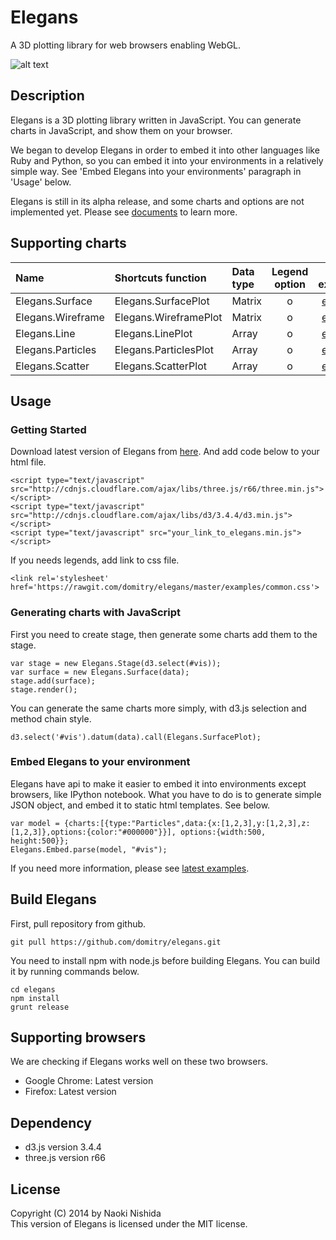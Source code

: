 # Elegans
A 3D plotting library for web browsers enabling WebGL.

![alt text](https://dl.dropboxusercontent.com/u/47978121/ss561.png)

## Description
Elegans is a 3D plotting library written in JavaScript. You can generate charts in JavaScript, and show them on your browser.

We began to develop Elegans in order to embed it into other languages like Ruby and Python, so you can embed it into your environments in a relatively simple way. See 'Embed Elegans into your environments' paragraph in 'Usage' below.

Elegans is still in its alpha release, and some charts and options are not implemented yet.
Please see [documents](http://elegans.readthedocs.org) to learn more.

## Supporting charts
| Name | Shortcuts function | Data type | Legend option | Link to examples |
|:---- |:--------- |:--------- |:-----:|:----------------:|
| Elegans.Surface | Elegans.SurfacePlot | Matrix | o | [example](http://bl.ocks.org/domitry/11322618) |
| Elegans.Wireframe | Elegans.WireframePlot | Matrix | o | [example](http://bl.ocks.org/domitry/11392477) |
| Elegans.Line | Elegans.LinePlot | Array | o | [example](http://bl.ocks.org/domitry/11338075) |
| Elegans.Particles | Elegans.ParticlesPlot | Array | o | [example](http://bl.ocks.org/domitry/11322575) |
| Elegans.Scatter | Elegans.ScatterPlot | Array | o | [example](http://bl.ocks.org/domitry/11373451) |

## Usage
### Getting Started
Download latest version of Elegans from [here](https://raw.githubusercontent.com/domitry/elegans/master/release/elegans.min.js). 
And add code below to your html file.

```html:
<script type="text/javascript" src="http://cdnjs.cloudflare.com/ajax/libs/three.js/r66/three.min.js"></script>
<script type="text/javascript" src="http://cdnjs.cloudflare.com/ajax/libs/d3/3.4.4/d3.min.js"></script>
<script type="text/javascript" src="your_link_to_elegans.min.js"></script>
```

If you needs legends, add link to css file.

```html:
<link rel='stylesheet' href='https://rawgit.com/domitry/elegans/master/examples/common.css'>
```

### Generating charts with JavaScript

First you need to create stage, then generate some charts add them to the stage.

```javascript:
var stage = new Elegans.Stage(d3.select(#vis));
var surface = new Elegans.Surface(data);
stage.add(surface);
stage.render();
```

You can generate the same charts more simply, with d3.js selection and method chain style.

```javascript:
d3.select('#vis').datum(data).call(Elegans.SurfacePlot);
```


### Embed Elegans to your environment
Elegans have api to make it easier to embed it into environments except browsers, like IPython notebook.
What you have to do is to generate simple JSON object, and embed it to static html templates. See below.

```javascript:
var model = {charts:[{type:"Particles",data:{x:[1,2,3],y:[1,2,3],z:[1,2,3]},options:{color:"#000000"}}], options:{width:500, height:500}};
Elegans.Embed.parse(model, "#vis");
```

If you need more information, please see [latest examples](https://github.com/domitry/elegans/tree/master/examples).

## Build Elegans
First, pull repository from github.

```shell:
git pull https://github.com/domitry/elegans.git
```

You need to install npm with node.js before building Elegans. You can build it by running commands below.


```shell:
cd elegans
npm install
grunt release
```

## Supporting browsers
We are checking if Elegans works well on these two browsers.
* Google Chrome: Latest version
* Firefox: Latest version

## Dependency
* d3.js version 3.4.4
* three.js version r66

## License
Copyright (C) 2014 by Naoki Nishida  
This version of Elegans is licensed under the MIT license.
